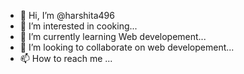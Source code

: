 - 👋 Hi, I’m @harshita496
- 👀 I’m interested in cooking...
- 🌱 I’m currently learning Web developement...
- 💞️ I’m looking to collaborate on web developement...
- 📫 How to reach me ...

<!---
harshita496/harshita496 is a ✨ special ✨ repository because its `README.md` (this file) appears on your GitHub profile.
You can click the Preview link to take a look at your changes.
--->
